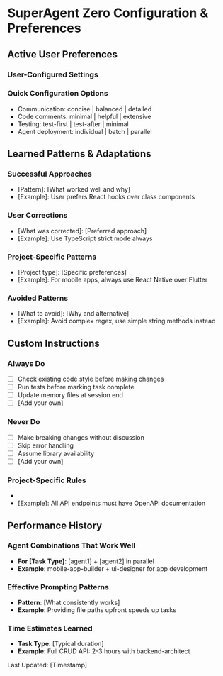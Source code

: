 # SuperAgent Zero Configuration & Preferences

## Active User Preferences
<!-- Only add settings here when user actually configures them -->
<!-- DELETE default options below and ADD user's actual choices -->

### User-Configured Settings
<!-- Add entries when user specifies preferences, remove unused defaults -->
<!-- Examples:
- **Communication Style**: concise (user prefers brief responses)
- **Preferred Stack**: React + TypeScript (user's go-to tech)
- **Testing Approach**: test-first (user always wants tests written first)
-->

### Quick Configuration Options
<!-- Available options - remove line when user chooses -->
- Communication: concise | balanced | detailed
- Code comments: minimal | helpful | extensive  
- Testing: test-first | test-after | minimal
- Agent deployment: individual | batch | parallel

## Learned Patterns & Adaptations
<!-- SuperAgent Zero updates this section based on your feedback -->

### Successful Approaches
- [Pattern]: [What worked well and why]
- [Example]: User prefers React hooks over class components

### User Corrections
- [What was corrected]: [Preferred approach]
- [Example]: Use TypeScript strict mode always

### Project-Specific Patterns
- [Project type]: [Specific preferences]
- [Example]: For mobile apps, always use React Native over Flutter

### Avoided Patterns
- [What to avoid]: [Why and alternative]
- [Example]: Avoid complex regex, use simple string methods instead

## Custom Instructions
<!-- Add any specific instructions for SuperAgent Zero -->

### Always Do
- [ ] Check existing code style before making changes
- [ ] Run tests before marking task complete
- [ ] Update memory files at session end
- [ ] [Add your own]

### Never Do
- [ ] Make breaking changes without discussion
- [ ] Skip error handling
- [ ] Assume library availability
- [ ] [Add your own]

### Project-Specific Rules
- [Rule]: [Details]
- [Example]: All API endpoints must have OpenAPI documentation

## Performance History
<!-- SuperAgent Zero tracks what works best -->

### Agent Combinations That Work Well
- **For [Task Type]**: [agent1] + [agent2] in parallel
- **Example**: mobile-app-builder + ui-designer for app development

### Effective Prompting Patterns
- **Pattern**: [What consistently works]
- **Example**: Providing file paths upfront speeds up tasks

### Time Estimates Learned
- **Task Type**: [Typical duration]
- **Example**: Full CRUD API: 2-3 hours with backend-architect

Last Updated: [Timestamp]